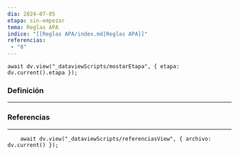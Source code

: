 ```yaml
---
dia: 2024-07-05
etapa: sin-empezar
tema: Reglas APA
indice: "[[Reglas APA/index.md|Reglas APA]]"
referencias: 
 - "8"
---
```

```dataviewjs
await dv.view("_dataviewScripts/mostarEtapa", { etapa: dv.current().etapa });
```
### Definición
---




### Referencias
---
```dataviewjs
    await dv.view("_dataviewScripts/referenciasView", { archivo: dv.current() });
```